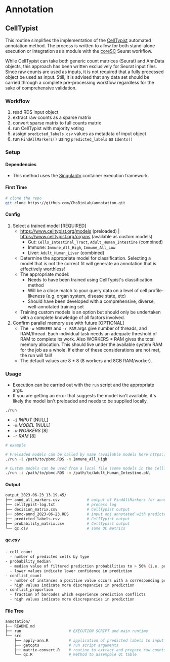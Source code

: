 # Annotation

## CellTypist

This routine simplifies the implementation of the [CellTypist](https://www.celltypist.org/) automated annotation method. The process is written to allow for both stand-alone execution or integration as a module with the [coreSC](https://github.com/ChoBioLab/coreSC) Seurat workflow. 

While CellTypist can take both generic count matrices (Seurat) and AnnData objects, this approach has been written exclusively for Seurat input files. Since raw counts are used as inputs, it is not required that a fully processed object be used as input. Still, it is advised that any data set should be carried through a complete pre-processing workflow regardless for the sake of comprehensive validation. 

### Workflow
1. read RDS input object
1. extract raw counts as a sparse matrix
1. convert sparse matrix to full counts matrix
1. run CellTypist with majority voting
1. assign `predicted_labels.csv` values as metadata of input object
1. run `FindAllMarkers()` using `predicted_labels` as `Idents()`

### Setup

#### Dependencies
- This method uses the [Singularity](https://docs.sylabs.io/guides/3.0/user-guide/installation.html) container execution framework.

#### First Time
```sh
# clone the repo
git clone https://github.com/ChoBioLab/annotation.git
```

#### Config
1. Select a trained model [REQUIRED]
    - https://www.celltypist.org/models (preloaded) | https://www.celltypist.org/organs (available as custom models)
        - Gut: `Cells_Intestinal_Tract`, `Adult_Human_Intestine` (combined)
        - Immune: `Immune_All_High`, `Immune_All_Low`
        - Liver: `Adult_Human_Liver` (combined)
    - Determine the appropriate model for classification. Selecting a model that is not the correct fit will generate an annotation that is effectively worthless!
    - The appropriate model: 
        - Needs to have been trained using CellTypist's classification method
        - Will be a close match to your query data on a level of cell profile-likeness (e.g. organ system, disease state, etc)
        - Should have been developed with a comprehensive, diverse, well-annotated training set
    - Training custom models is an option but should only be undertaken with a complete knowledge of all factors involved.
1. Confirm parallel memory use with future [OPTIONAL]
    - The `-w WORKERS` and `-r RAM` args give number of threads, and RAM/thread. Each individual task needs an adequate threshold of RAM to complete its work. Also WORKERS * RAM gives the total memory allocation. This should live under the available system RAM for the job as a whole. If either of these considerations are not met, the run will fail!
    - The default values are 8 * 8 (8 workers and 8GB RAM/worker).

### Usage
- Execution can be carried out with the `run` script and the appropriate args.
- If you are getting an error that suggests the model isn't available, it's likely the model isn't preloaded and needs to be supplied locally.

`./run`
- `-i` *INPUT* [NULL]
- `-m` *MODEL* [NULL]
- `-w` *WORKERS* [8]
- `-r` *RAM* [8]

```sh
# example

# Preloaded models can be called by name (available models here https://www.celltypist.org/models)
./run -i /path/to/pbmc.RDS -m Immune_All_High

# Custom models can be used from a local file (some models in the CellTypist organ atlas are custom)
./run -i /path/to/pbmc.RDS -m /path/to/Adult_Human_Intestine.pkl
```

#### Output
```sh
output_2023-06-23_13.19.45/
├── annd_all_markers.csv            # output of FindAllMarkers for annotated obj
├── celltypist-log.txt              # process log
├── decision_matrix.csv             # CellTypist output
├── pbmc-annd_2023-06-23.RDS        # input obj annotated with predicted_labels.csv fields
├── predicted_labels.csv            # CellTypist output
├── probability_matrix.csv          # CellTypist output
└── qc.csv                          # some QC metrics
```

##### qc.csv
```sh
- cell_count
  - number of predicted cells by type
- probability_median
  - median value of filtered prediction probabilities to > 50% (i.e. positive decision tree values)
  - lower values indicate lower confidence in prediction
- conflict_count
  - number of instances a positive value occurs with a corresponding positive value for a barcode
  - high values indicate more discrepancies in prediction
- conflict_proportion
  - fraction of barcodes which experience prediction conflicts
  - high values indicate more discrepancies in prediction
```

#### File Tree
```sh
annotation/
├── README.md
├── run                     # EXECUTION SCRIPT and main runtime
└── src
    ├── apply-ann.R         # application of predicted labels to input and find DEGs
    ├── getopts             # run script arguments
    ├── matrix-convert.R    # routine to extract and prepare raw counts matrix
    └── qc.R                # method to assempble QC table
```
